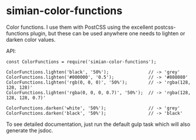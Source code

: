 # simian-color-functions
Color functions. I use them with PostCSS using the excellent postcss-functions plugin, but these can be used anywhere one needs to lighten or darken color values.

API:
```
const ColorFunctions = require('simian-color-functions');

ColorFunctions.lighten('black', '50%');               // -> 'grey'
ColorFunctions.lighten('#000000', '0.5');             // -> '#808080'
ColorFunctions.lighten('rgb(0, 0, 0)', '50%');        // -> 'rgba(128, 128, 128)'
ColorFunctions.lighten('rgba(0, 0, 0, 0.7)', '50%');  // -> 'rgba(128, 128, 128, 0.7)'

ColorFunctions.darken('white', '50%');                // -> 'grey'
ColorFunctions.darken('black', '50%');                // -> 'black'
```

To see detailed documentation, just run the default gulp task which will also generate the jsdoc.
